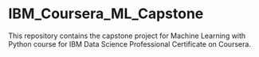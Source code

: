 # IBM_Coursera_ML_Capstone
This repository contains the capstone project for Machine Learning with Python course for  IBM Data Science Professional Certificate on Coursera.
